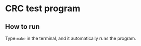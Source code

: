 # CRC test program
## How to run
Type `make` in the terminal, and it automatically runs the program.
